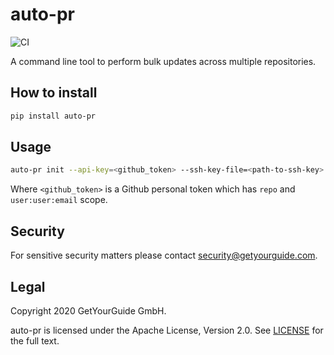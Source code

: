 # auto-pr

![CI](https://github.com/getyourguide/auto-pr/workflows/CI/badge.svg)

A command line tool to perform bulk updates across multiple repositories.

## How to install

```bash
pip install auto-pr
```

## Usage

```bash
auto-pr init --api-key=<github_token> --ssh-key-file=<path-to-ssh-key>
```

Where `<github_token>` is a Github personal token which has `repo` and `user:user:email` scope.

## Security

For sensitive security matters please contact [security@getyourguide.com](mailto:security@getyourguide.com).

## Legal

Copyright 2020 GetYourGuide GmbH.

auto-pr is licensed under the Apache License, Version 2.0. See [LICENSE](LICENSE) for the full text.
